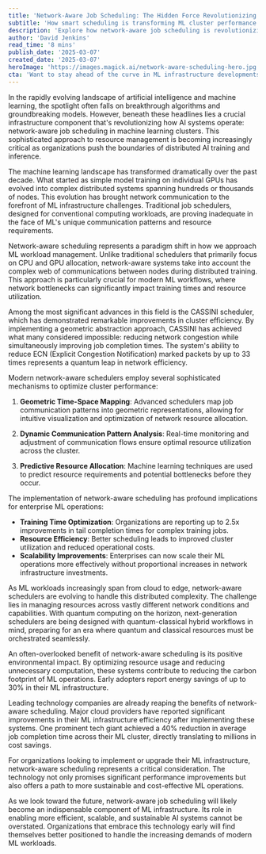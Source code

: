 ```yaml
---
title: 'Network-Aware Job Scheduling: The Hidden Force Revolutionizing Machine Learning Infrastructure'
subtitle: 'How smart scheduling is transforming ML cluster performance'
description: 'Explore how network-aware job scheduling is revolutionizing machine learning infrastructure by optimizing resource allocation and improving cluster efficiency. Delve into the advancements in this technology and discover the transformative impact it has on modern ML operations.'
author: 'David Jenkins'
read_time: '8 mins'
publish_date: '2025-03-07'
created_date: '2025-03-07'
heroImage: 'https://images.magick.ai/network-aware-scheduling-hero.jpg'
cta: 'Want to stay ahead of the curve in ML infrastructure developments? Follow us on LinkedIn for exclusive insights and updates on network-aware scheduling and other cutting-edge technologies shaping the future of AI.'
---
```


In the rapidly evolving landscape of artificial intelligence and machine learning, the spotlight often falls on breakthrough algorithms and groundbreaking models. However, beneath these headlines lies a crucial infrastructure component that's revolutionizing how AI systems operate: network-aware job scheduling in machine learning clusters. This sophisticated approach to resource management is becoming increasingly critical as organizations push the boundaries of distributed AI training and inference.

The machine learning landscape has transformed dramatically over the past decade. What started as simple model training on individual GPUs has evolved into complex distributed systems spanning hundreds or thousands of nodes. This evolution has brought network communication to the forefront of ML infrastructure challenges. Traditional job schedulers, designed for conventional computing workloads, are proving inadequate in the face of ML's unique communication patterns and resource requirements.

Network-aware scheduling represents a paradigm shift in how we approach ML workload management. Unlike traditional schedulers that primarily focus on CPU and GPU allocation, network-aware systems take into account the complex web of communications between nodes during distributed training. This approach is particularly crucial for modern ML workflows, where network bottlenecks can significantly impact training times and resource utilization.

Among the most significant advances in this field is the CASSINI scheduler, which has demonstrated remarkable improvements in cluster efficiency. By implementing a geometric abstraction approach, CASSINI has achieved what many considered impossible: reducing network congestion while simultaneously improving job completion times. The system's ability to reduce ECN (Explicit Congestion Notification) marked packets by up to 33 times represents a quantum leap in network efficiency.

Modern network-aware schedulers employ several sophisticated mechanisms to optimize cluster performance:

1. **Geometric Time-Space Mapping**: Advanced schedulers map job communication patterns into geometric representations, allowing for intuitive visualization and optimization of network resource allocation.

2. **Dynamic Communication Pattern Analysis**: Real-time monitoring and adjustment of communication flows ensure optimal resource utilization across the cluster.

3. **Predictive Resource Allocation**: Machine learning techniques are used to predict resource requirements and potential bottlenecks before they occur.

The implementation of network-aware scheduling has profound implications for enterprise ML operations:

- **Training Time Optimization**: Organizations are reporting up to 2.5x improvements in tail completion times for complex training jobs.
- **Resource Efficiency**: Better scheduling leads to improved cluster utilization and reduced operational costs.
- **Scalability Improvements**: Enterprises can now scale their ML operations more effectively without proportional increases in network infrastructure investments.

As ML workloads increasingly span from cloud to edge, network-aware schedulers are evolving to handle this distributed complexity. The challenge lies in managing resources across vastly different network conditions and capabilities. With quantum computing on the horizon, next-generation schedulers are being designed with quantum-classical hybrid workflows in mind, preparing for an era where quantum and classical resources must be orchestrated seamlessly.

An often-overlooked benefit of network-aware scheduling is its positive environmental impact. By optimizing resource usage and reducing unnecessary computation, these systems contribute to reducing the carbon footprint of ML operations. Early adopters report energy savings of up to 30% in their ML infrastructure.

Leading technology companies are already reaping the benefits of network-aware scheduling. Major cloud providers have reported significant improvements in their ML infrastructure efficiency after implementing these systems. One prominent tech giant achieved a 40% reduction in average job completion time across their ML cluster, directly translating to millions in cost savings.

For organizations looking to implement or upgrade their ML infrastructure, network-aware scheduling represents a critical consideration. The technology not only promises significant performance improvements but also offers a path to more sustainable and cost-effective ML operations.

As we look toward the future, network-aware job scheduling will likely become an indispensable component of ML infrastructure. Its role in enabling more efficient, scalable, and sustainable AI systems cannot be overstated. Organizations that embrace this technology early will find themselves better positioned to handle the increasing demands of modern ML workloads.
